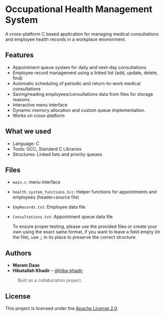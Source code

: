 # Occupational Health Management System

A cross-platform C based application for managing medical consultations and employee health records in a workplace environment.

## Features

- Appointment queue system for daily and next-day consultations
- Employee record management using a linked list (add, update, delete, find)
- Automatic scheduling of periodic and return-to-work medical consultations
- Saving/reading employees/consultations data from files for storage reasons. 
- Interactive menu interface
- Dynamic memory allocation and custom queue implementation.
- Works on cross-platform

## What we used

- Language: C
- Tools: GCC, Standard C Libraries
- Structures: Linked lists and priority queues

## Files

- `main.c`: menu interface
- `health_system_functions.h/c`: Helper functions for appointments and employees (header+source file)
- `EmpRecords.txt`: Employee data file
- `Consultations.txt`: Appointment queue data file

  
  To ensure proper testing, please use the provided files or create your own using the exact same format, if you want to leave a field empty (in the file), use ;; in its place to preserve the correct structure.

## Authors

- **Maram Daas**  
- **Hibatallah Khadir** – [@hiba-khadir](https://github.com/hiba-khadir)

> Built as a collaboration project.

## License

This project is licensed under the [Apache License 2.0](https://www.apache.org/licenses/LICENSE-2.0).
